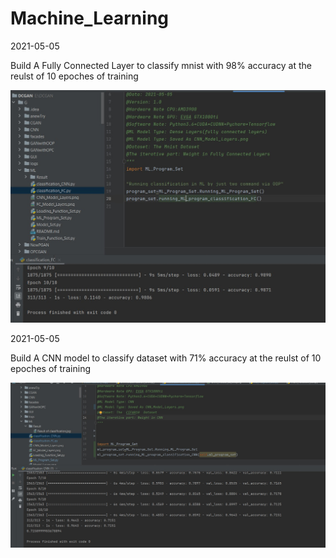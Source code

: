 # Machine_Learning

2021-05-05

Build A Fully Connected Layer to classify mnist with 98% accuracy at the reulst of 10 epoches of training

![](https://github.com/XuchenSun/Machine_Learning/blob/master/Result/result%20of%20FC.jpg)

2021-05-05

Build A CNN model to classify dataset with 71% accuracy at the reulst of 10 epoches of training

![](https://github.com/XuchenSun/Machine_Learning/blob/master/Result/Result%20of%20CNN%20classification.jpg)
